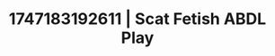 ---
categories:
- Shadow play
- Roleplay fantasies
- Body positivity
- NSFW role reversal
- Interactive NSFW
image: /assets/images/1747183192611.jpg
layout: post
seo:
  description: Featured content with exclusive Scat Fetish, ABDL Play. HD images available.
  keywords: Scat Fetish, ABDL Play
  og_image: /assets/images/1747183192611.jpg
  schema_type: VisualArtwork
tags:
- ABDL Play
- Scat Fetish
- '#1747183192611'
title: 1747183192611 | Scat Fetish ABDL Play
---